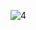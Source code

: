 ![4](https://github.com/poojaranpariya29/fluter-c/assets/148708401/e9d3a994-1923-42b7-9990-76b609f81f07)
